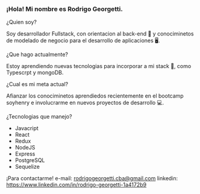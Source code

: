 ### ¡Hola! Mi nombre es Rodrigo Georgetti.

¿Quien soy?

Soy desarrollador Fullstack, con orientacion al back-end 🔌 y conociminetos de modelado de negocio para el desarrollo de aplicaciones 🖥️. 

¿Que hago actualmente?

Estoy aprendiendo nuevas tecnologias para incorporar a mi stack 🔄, como Typescrpt y mongoDB.

¿Cual es mi meta actual?

Afianzar los conociminetos aprendiedos recientemente en el bootcamp soyhenry e involucrarme en nuevos proyectos de desarrollo 💻.

¿Tecnologias que manejo?

* Javacript
* React
* Redux
* NodeJS
* Express
* PostgreSQL
* Sequelize

¡Para contactarme!
e-mail: rodrigogeorgetti.cba@gmail.com
linkedin: https://www.linkedin.com/in/rodrigo-georgetti-1a4172b9



<!--
**rodrigo-georgetti/rodrigo-georgetti** is a ✨ _special_ ✨ repository because its `README.md` (this file) appears on your GitHub profile.

Here are some ideas to get you started:

- 🔭 I’m currently working on ...
- 🌱 I’m currently learning ...
- 👯 I’m looking to collaborate on ...
- 🤔 I’m looking for help with ...
- 💬 Ask me about ...
- 📫 How to reach me: ...
- 😄 Pronouns: ...
- ⚡ Fun fact: ...
-->
